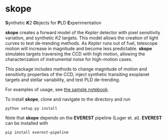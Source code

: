 # skope
**S**ynthetic ***K**2* **O**bjects for **P**LD **E**xperimentation

**skope** creates a forward model of the *Kepler* detector with pixel sensitivity variation, and synthetic *K2* targets. This model allows the creation of light curves to test de-trending methods. As *Kepler* runs out of fuel, telescope motion will increase in magnitude and become less predictable. **skope** simulates targets traversing the CCD with high motion, allowing the characterization of instrumental noise for high-motion cases.

This package includes methods to change magnitude of motion and sensitivity properties of the CCD, inject synthetic transiting exoplanet targets and stellar variability, and test PLD de-trending.

For examples of usage, see [the sample notebook](https://nksaunders.github.io/files/Example.html).

To install **skope**, clone and navigate to the directory and run
<pre><code>python setup.py install</code></pre>

Note that **skope** depends on the **EVEREST** pipeline (Luger et. al). **EVEREST** can be installed with
<pre><code>pip install everest-pipeline</code></pre>
